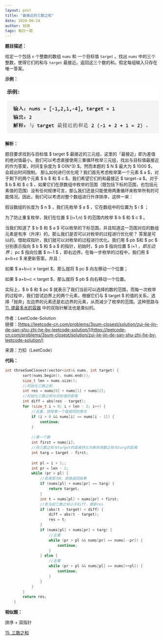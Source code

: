 ```yaml
---
layout: post
title: "最接近的三数之和"
date: 2020-06-24
author: 钱锦
tags: 每日一题
---
```


**题目描述：**

给定一个包括 <code>n</code> 个整数的数组 <code>nums</code> 和 一个目标值 <code>target</code> 。找出 <code>nums</code> 中的三个整数，使得它们的和与 <code>target</code> 最接近。返回这三个数的和。假定每组输入只存在唯一答案。

**示例：**

![示例](/assets/img/20200624_01.png "示例")

**解析：**

题目要求找到与目标值 $ target $ 最接近的三元组，这里的「最接近」即为差值的绝对值最小。我们可以考虑直接使用三重循环枚举三元组，找出与目标值最接近的作为答案，时间复杂度为 $ O(N^3) $。然而本题的 $ N $ 最大为 $ 1000 $，会超出时间限制。
那么如何进行优化呢？我们首先考虑枚举第一个元素 $ a $，对于剩下的两个元素 $ b $ 和 $ c $，我们希望它们的和最接近 $ target−a $。对于 $ b $ 和 $ c $ ，如果它们在原数组中枚举的范围（既包括下标的范围，也包括元素值的范围）没有任何规律可言，那么我们还是只能使用两重循环来枚举所有的可能情况。因此，我们可以考虑对整个数组进行升序排序，这样一来：


假设数组的长度为 $ n $ ，我们先枚举 $ a $ ，它在数组中的位置为 $ i $ ；


为了防止重复枚举，我们在位置 $ [i+1,n) $ 的范围内枚举 $ b $ 和 $ c $ 。


当我们知道了 $ b $ 和 $ a $ 可以枚举的下标范围，并且知道这一范围对应的数组元素是有序（升序）的，那么我们是否可以对枚举的过程进行优化呢？
答案是可以的。借助双指针，我们就可以对枚举的过程进行优化。我们用 $ pb $​ 和 $ pc $​ 分别表示指向 $ b $ 和 $ a $ 的指针，初始时，$ pb $​ 指向位置 $ i+1 $，即左边界；$ pc $​ 指向位置 $ n−1 $ ，即右边界。在每一步枚举的过程中，我们用 $ a+b+c $ 来更新答案，并且：


如果 $ a+b+c ≥ target $，那么就将 $ pc $ 向左移动一个位置；


如果 $ a+b+c < target $，那么就将 $ pb $​ 向右移动一个位置。


实际上，$ b $​ 和 $ pc $ 就表示了我们当前可以选择的数的范围，而每一次枚举的过程中，我们尝试边界上的两个元素，根据它们与 $ target $ 的值的关系，选择「抛弃」左边界的元素还是右边界的元素，从而减少了枚举的范围。这种思路与 [11. 盛最多水的容器](https://leetcode-cn.com/problems/container-with-most-water/) 中的双指针解法也是类似的。

作者：LeetCode-Solution<br/>
链接：[https://leetcode-cn.com/problems/3sum-closest/solution/zui-jie-jin-de-san-shu-zhi-he-by-leetcode-solution/](https://leetcode-cn.com/problems/3sum-closest/solution/zui-jie-jin-de-san-shu-zhi-he-by-leetcode-solution/)

来源：力扣（LeetCode）

**代码：**

```cpp
int threeSumClosest(vector<int>& nums, int target) {
        sort(nums.begin(), nums.end());
        size_t len = nums.size();
        //初始化三数之和
        int res = nums[0] + nums[1] + nums[2];
        //初始化三数之和与目标值的距离
        int diff = abs(res - target);
        for (size_t i = 0; i < len - 2; i++) {
            //去重，排除第一个值相同的情况
            if (i > 0 && nums[i] == nums[i - 1]) {
                continue;
            }

            //第一个数
            int first = nums[i];
            //将三数之和与target的距离转化为剩余两数之和与targ的距离
            int targ = target - first;

            int pl = i + 1;;
            int pr = len - 1;
            while (pr > pl) {
                //若差距为0，直接返回结果
                if (nums[pl] + nums[pr] == targ) {
                    return target;
                }
                int t = nums[pl] + nums[pr] + first;
                //若当前三数之和小于diff，更新res
                if (abs(t - target) < diff) {
                    diff = abs(t - target);
                    res = t;
                }
                if (nums[pl] + nums[pr] > targ) {
                    //去重
                    while (pr > pl && nums[pr] == nums[--pr]) {
                        continue;
                    }
                } else {
                    //去重
                    while (pr > pl && nums[pl] == nums[++pl]) {
                        continue;
                    }
                }
            }
        }
        return res;
    }
```

**相似题：**

排序 + 双指针

[15. 三数之和](https://leetcode-cn.com/problems/3sum/)
